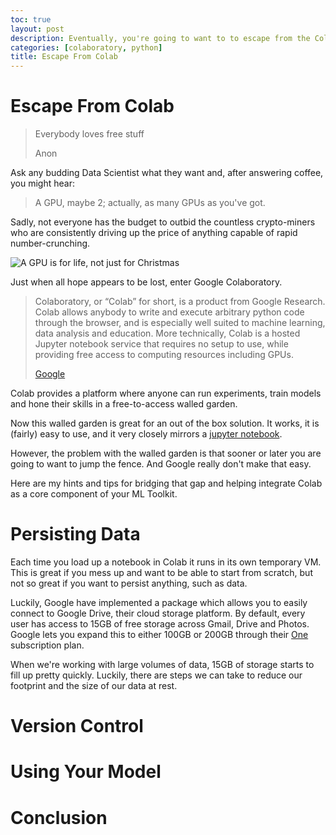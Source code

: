 ```yaml
---
toc: true
layout: post
description: Eventually, you're going to want to to escape from the Colaboratory. Here is how to do it.
categories: [colaboratory, python]
title: Escape From Colab
---
```


# Escape From Colab

> Everybody loves free stuff
>
> Anon

Ask any budding Data Scientist what they want and, after answering coffee, 
you might hear:

> A GPU, maybe 2; actually, as many GPUs as you've got.

Sadly, not everyone has the budget to outbid the countless crypto-miners who 
are consistently driving up the price of anything capable of rapid 
number-crunching.

![](https://images.unsplash.com/photo-1587134160474-cd3c9a60a34a "A GPU is for life, not just for Christmas")

Just when all hope appears to be lost, enter Google Colaboratory.

> Colaboratory, or “Colab” for short, is a product from Google Research. Colab 
> allows anybody to write and
> execute arbitrary python code through the browser, and is especially well 
> suited to machine learning, data 
> analysis and education. More technically, Colab is a hosted Jupyter 
> notebook service that requires no setup 
> to use, while providing free access to computing resources including GPUs.
>
> [Google](https://research.google.com/colaboratory/faq.html)

Colab provides a platform where anyone can run experiments, train models and 
hone their skills in a free-to-access walled garden.

Now this walled garden is great for an out of the box solution. It works, 
it is (fairly) easy to use, and it very closely mirrors a 
[jupyter notebook](https://jupyter.org/).

However, the problem with the walled garden is that sooner or later you are 
going to want to jump the fence. And Google really don't make that easy.

Here are my hints and tips for bridging that gap and helping integrate 
Colab as a core component of your ML Toolkit.

# Persisting Data

Each time you load up a notebook in Colab it runs in its own temporary VM. 
This is great if you mess up and want to be able to start from scratch, but 
not so great if you want to persist anything, such as data.

Luckily, Google have implemented a package which allows you to easily connect 
to Google Drive, their cloud storage platform. By default, every user has 
access to 15GB of free storage across Gmail, Drive and Photos. 
Google lets you expand this to either 100GB or 200GB through their 
[One](https://one.google.com/storage) subscription plan.

When we're working with large volumes of data, 15GB of storage starts to 
fill up pretty quickly. Luckily, there are steps we can take to reduce 
our footprint and the size of our data at rest.



# Version Control

# Using Your Model

# Conclusion